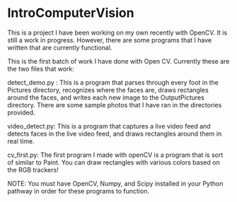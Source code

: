 IntroComputerVision
===================

This is a project I have been working on my own recently with OpenCV. It is still a work in progress.
However, there are some programs that I have written that are currently functional.

This is the first batch of work I have done with Open CV.
Currently these are the two files that work:

detect_demo.py : This is a program that parses through every foot in
the Pictures directory, recognizes where the faces are, draws
rectangles around the faces, and writes each new image to the
OutputPictures directory. There are some sample photos that I have ran
in the directories provided.

video_detect.py: This is a program that captures a live video feed and
detects faces in the live video feed, and draws rectangles around them
in real time.

cv_first.py: The first program I made with openCV is a program that is
sort of similar to Paint. You can draw rectangles with various colors based
on the RGB trackers!

NOTE: You must have OpenCV, Numpy, and Scipy installed in your Python
pathway in order for these programs to function.
